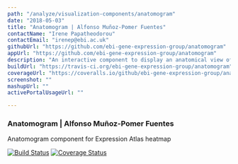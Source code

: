 ```yaml
---
path: "/analyze/visualization-components/anatomogram"
date: "2018-05-03"
title: "Anatomogram | Alfonso Muñoz-Pomer Fuentes"
contactName: "Irene Papatheodorou"
contactEmail: "irenep@ebi.ac.uk"
githubUrl: "https://github.com/ebi-gene-expression-group/anatomogram"
appUrl: "https://github.com/ebi-gene-expression-group/anatomogram"
description: "An interactive component to display an anatomical view of an organism. Selected species support alternative views depending on their specific anatomical features (e.g. male, female and brain in mouse and human, flower and full plant in rice). It uses SVGs where shapes representing organism parts are annotated with ontology accessions that are the IDs the component uses to receive and send events through callbacks."
buildUrl: "https://travis-ci.org/ebi-gene-expression-group/anatomogram"
coverageUrl: "https://coveralls.io/github/ebi-gene-expression-group/anatomogram?branch=master"
screenshot: ""
mashupUrl: ""
activePortalUsageUrl: ""

---
```


### Anatomogram | Alfonso Muñoz-Pomer Fuentes

Anatomogram component for Expression Atlas heatmap

[![Build Status](https://travis-ci.org/ebi-gene-expression-group/anatomogram.svg?branch=master)](https://travis-ci.org/ebi-gene-expression-group/anatomogram)
[![Coverage Status](https://coveralls.io/repos/github/ebi-gene-expression-group/anatomogram/badge.svg?branch=master)](https://coveralls.io/github/ebi-gene-expression-group/anatomogram?branch=master) 
